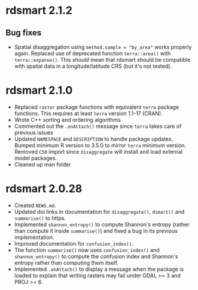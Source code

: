 # rdsmart 2.1.2

## Bug fixes

* Spatial disaggregation using `method.sample = "by_area"` works properly again. Replaced use of deprecated function `terra::area()` with `terra::expanse()`. This *should* mean that rdsmart should be compatible with spatial data in a longitude/latitude CRS (but it's not tested).

# rdsmart 2.1.0

* Replaced `raster` package functions with equivalent `terra` package functions. This requires at least `terra` version 1.1-17 (CRAN).
* Wrote C++ sorting and ordering algorithms
* Commented out the `.onAttach()` message since `terra` takes care of previous issues
* Updated `NAMESPACE` and `DESCRIPTION` to handle package updates. Bumped minimum R version to 3.5.0 to mirror `terra` minimum version. Removed `C50` import since `disaggregate` will install and load external model packages.
* Cleaned up man folder

# rdsmart 2.0.28

* Created `NEWS.md`.
* Updated doi links in documentation for `disaggregate()`, `dsmart()` and `summarise()` to https.
* Implemented `shannon_entropy()` to compute Shannon's entropy (rather than compute it inside `summarise()`) and fixed a bug in its previous implementation.
* Improved documentation for `confusion_index()`.
* The function `summarise()` now uses `confusion_index()` and `shannon_entropy()` to compute the confusion index and Shannon's entropy rather than computing them itself.
* Implemented `.onAttach()` to display a message when the package is loaded to explain that writing rasters may fail under GDAL >= 3 and PROJ >= 6.